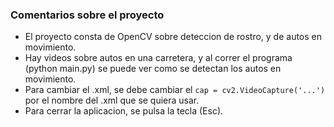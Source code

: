 ### Comentarios sobre el proyecto

- El proyecto consta de OpenCV sobre deteccion de rostro, y de autos en movimiento.
- Hay videos sobre autos en una carretera, y al correr el programa (python main.py) se puede ver como se detectan los autos en movimiento.
- Para cambiar el .xml, se debe cambiar el `cap = cv2.VideoCapture('...')` por el nombre del .xml que se quiera usar.
- Para cerrar la aplicacion, se pulsa la tecla (Esc).
